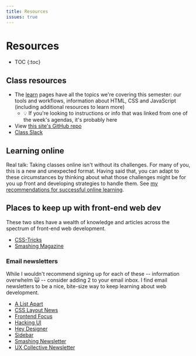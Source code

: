 ```yaml
---
title: Resources
issues: true
---
```


Resources
=========

* TOC
{:toc}

## Class resources
- The [learn](/learn) pages have all the topics we're covering this semester: our tools and workflows, information about HTML, CSS and JavaScript (including additional resources to learn more)
  - <span class="emoji">💡</span> If you're looking to instructions or info that was linked from one of the week's agendas, it's probably here
- View [this site's GitHub repo](https://github.com/mica-web/mica-web.github.io)
- [Class Slack](https://mica-web.slack.com/)

## Learning online
Real talk: Taking classes online isn't without its challenges. For many of you, this is a new and unexpected format. Having said that, you can adapt to these circumstances by thinking about what those challenges might be for you up front and developing strategies to handle them. See [my recommendations for successful online learning](learning-online).

## Places to keep up with front-end web dev
These two sites have a wealth of knowledge and articles across the spectrum of front-end web development.
- [CSS-Tricks](https://css-tricks.com/)
- [Smashing Magazine](https://www.smashingmagazine.com/)

### Email newsletters
While I wouldn't recommend signing up for each of these -- information overwhelm <span class="emoji">🙀</span> -- consider adding 2 to your email inbox. I find email newsletters to be a nice, bite-size way to keep learning about web development.

- [A List Apart](https://alistapart.com/email-signup/)
- [CSS Layout News](http://csslayout.news/)
- [Frontend Focus](https://frontendfoc.us/)
- [Hacking UI](http://hackingui.com/sign-up/)
- [Hey Designer](https://heydesigner.com/)
- [Sidebar](https://sidebar.io/)
- [Smashing Newsletter](https://www.smashingmagazine.com/the-smashing-newsletter/)
- [UX Collective Newsletter](https://newsletter.uxdesign.cc/)
